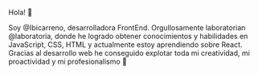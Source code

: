 Hola! 👋 

Soy @Ibicarreno, desarrolladora FrontEnd. Orgullosamente laboratorian @laboratoria, donde he logrado obtener conocimientos y habilidades en JavaScript, CSS, HTML y actualmente estoy aprendiendo sobre React.
Gracias al desarrollo web he conseguido explotar toda mi creatividad, mi proactividad y mi profesionalismo 💞️
